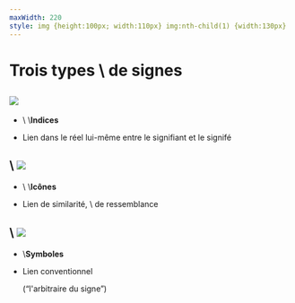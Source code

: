 ```yaml
---
maxWidth: 220
style: img {height:100px; width:110px} img:nth-child(1) {width:130px}
---
```


# Trois types \\ de signes

## ![](https://upload.wikimedia.org/wikipedia/commons/thumb/c/cc/D1206_manche_%C3%A0_air_J7.jpg/1600px-D1206_manche_%C3%A0_air_J7.jpg) <!--fold-->

- \\ \\<b>Indices</b>

- Lien dans le réel lui-même entre le signifiant et le signifé

## \\ ![](https://upload.wikimedia.org/wikipedia/commons/thumb/a/ac/France_road_sign_A13b.svg/2560px-France_road_sign_A13b.svg.png) <!--fold-->

- \\ \\<b>Icônes</b>

- Lien de similarité, \\ de ressemblance

## \\ ![](https://upload.wikimedia.org/wikipedia/commons/thumb/b/bd/France_road_sign_AB6.svg/2560px-France_road_sign_AB6.svg.png) <!--fold-->

- \\<b>Symboles</b>

- Lien conventionnel <aside>(“l'arbitraire du signe”)</aside>